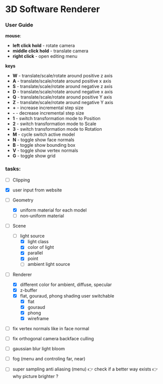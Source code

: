 # 3D Software Renderer

### User Guide

**mouse**:

* **left click hold** - rotate camera
* **middle click hold** - translate camera
* **right click** - open editing menu

**keys**

* **W** - translate/scale/rotate around positive z axis
* **A** - translate/scale/rotate around positive x axis
* **S** - translate/scale/rotate around negative z axis
* **D** - translate/scale/rotate around negative x axis
* **Q** - translate/scale/rotate around positive Y axis
* **Z** - translate/scale/rotate around negative Y axis
* **+** - increase incremental step size
* **-** - decrease incremental step size
* **1** - switch transformation mode to Position
* **2** - switch transformation mode to Scale
* **3** - switch transformation mode to Rotation
* **M** - cycle switch active model
* **N** - toggle show face normals
* **B** - toggle show bounding box
* **V** - toggle show vertex normals
* **G** - toggle show grid

### tasks:

- [ ] Clipping
- [x] user input from website
- [ ] Geometry
  - [x] uniform material for each model
  - [ ] non-uniform material
- [ ] Scene
  - [ ] light source
    - [x] light class
    - [x] color of light
    - [x] parallel
    - [x] point
    - [ ] ambient light source
- [ ] Renderer
  - [x] different color for ambient, diffuse, specular
  - [x] z-buffer
  - [x] flat, gouraud, phong shading user switchable
    - [x] flat
    - [x] gouraud
    - [x] phong
    - [x] wireframe
- [ ] fix vertex normals like in face normal
- [ ] fix orthogonal camera backface culling
- [ ] gaussian blur light bloom
- [ ] fog (menu and controling far, near)
- [ ] super sampling anti aliasing (menu) :point_right: check if a better way exists :point_right:why picture brighter ?

